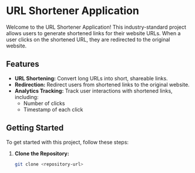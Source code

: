# URL Shortener Application

Welcome to the URL Shortener Application! This industry-standard project allows users to generate shortened links for their website URLs. When a user clicks on the shortened URL, they are redirected to the original website.

## Features

- **URL Shortening:** Convert long URLs into short, shareable links.
- **Redirection:** Redirect users from shortened links to the original website.
- **Analytics Tracking:** Track user interactions with shortened links, including:
  - Number of clicks
  - Timestamp of each click

## Getting Started

To get started with this project, follow these steps:

1. **Clone the Repository:**
   ```bash
   git clone <repository-url>
